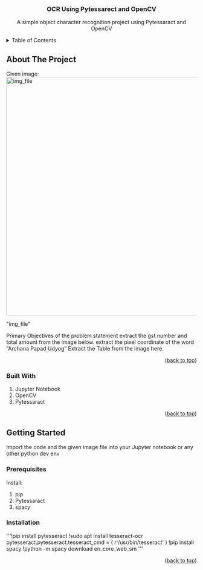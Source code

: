 


<!-- PROJECT SHIELDS -->
<!--
*** I'm using markdown "reference style" links for readability.
*** Reference links are enclosed in brackets [ ] instead of parentheses ( ).
*** See the bottom of this document for the declaration of the reference variables
*** for contributors-url, forks-url, etc. This is an optional, concise syntax you may use.
*** https://www.markdownguide.org/basic-syntax/#reference-style-links
-->




<h3 align="center">OCR Using Pytessarect and OpenCV</h3>

  <p align="center">
    A simple object character recognition project using Pytessaract and OpenCV



<!-- TABLE OF CONTENTS -->
<details>
  <summary>Table of Contents</summary>
  <ol>
    <li>
      <a href="#about-the-project">About The Project</a>
      <ul>
        <li><a href="#built-with">Built With</a></li>
      </ul>
    </li>
    <li>
      <a href="#getting-started">Getting Started</a>
      <ul>
        <li><a href="#prerequisites">Prerequisites</a></li>
        <li><a href="#installation">Installation</a></li>
      </ul>
    </li>
  </ol>
</details>



<!-- ABOUT THE PROJECT -->
## About The Project
Given image:
<img width="631" alt="img_file" src="https://github.com/Vaidehi5Lehekar/AI-ML_Projects/assets/62598069/34546c5c-540b-4f9b-8c20-ed9a0c4df76c">

"img_file"

Primary Objectives of the problem statement
extract the gst number and total amount from the image below. 
extract the pixel coordinate of the word “Archana Papad Udyog” 
Extract the Table from the image here. 

<p align="right">(<a href="#readme-top">back to top</a>)</p>



### Built With
1. Jupyter Notebook
2. OpenCV
3. Pytessaract

<p align="right">(<a href="#readme-top">back to top</a>)</p>



<!-- GETTING STARTED -->
## Getting Started
Import the code and the given image file into your Jupyter notebook or any other python dev env
### Prerequisites
Install:
1. pip
2. Pytessaract
3. spacy


### Installation

'''!pip install pytesseract
!sudo apt install tesseract-ocr
pytesseract.pytesseract.tesseract_cmd = (
    r'/usr/bin/tesseract'
)
!pip install spacy
!python -m spacy download en_core_web_sm
'''
<p align="right">(<a href="#readme-top">back to top</a>)</p>

